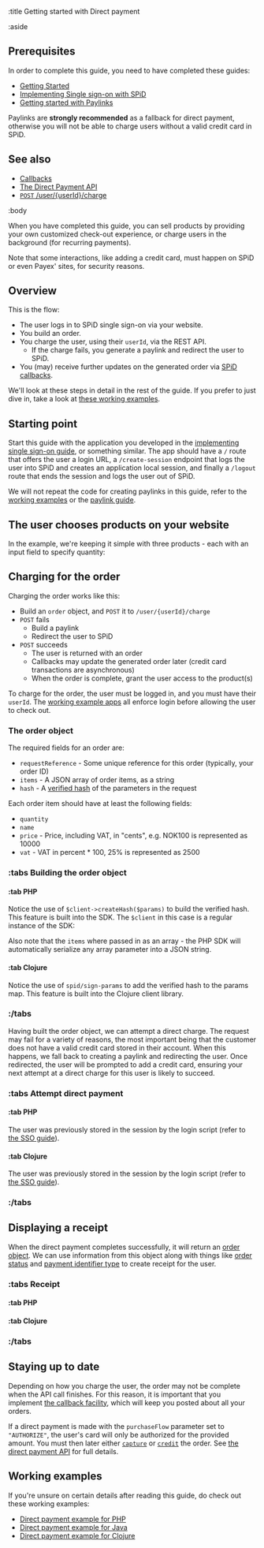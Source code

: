 :title Getting started with Direct payment

:aside

## Prerequisites

In order to complete this guide, you need to have completed these guides:

- [Getting Started](/getting-started/)
- [Implementing Single sign-on with SPiD](/implementing-sso/)
- [Getting started with Paylinks](/getting-started-with-paylinks/)

Paylinks are **strongly recommended** as a fallback for direct payment,
otherwise you will not be able to charge users without a valid credit card in
SPiD.

## See also

- [Callbacks](/callbacks/)
- [The Direct Payment API](/direct-payment-api/)
- [`POST` /user/{userId}/charge](/endpoints/POST/user/{userId}/charge/)

:body

When you have completed this guide, you can sell products by providing your own
customized check-out experience, or charge users in the background (for
recurring payments).

Note that some interactions, like adding a credit card, must happen on SPiD or
even Payex' sites, for security reasons.

## Overview

This is the flow:

- The user logs in to SPiD single sign-on via your website.
- You build an order.
- You charge the user, using their `userId`, via the REST API.
    - If the charge fails, you generate a paylink and redirect the user to SPiD.
- You (may) receive further updates on the generated order via [SPiD callbacks](/callbacks/).

We'll look at these steps in detail in the rest of the guide. If you prefer to
just dive in, take a look at [these working examples](#working-examples).

## Starting point

Start this guide with the application you developed in the
[implementing single sign-on guide](/implementing-sso/), or something similar.
The app should have a `/` route that offers the user a login URL, a
`/create-session` endpoint that logs the user into SPiD and creates an
application local session, and finally a `/logout` route that ends the session
and logs the user out of SPiD.

We will not repeat the code for creating paylinks in this guide, refer to the
[working examples](#working-examples) or the
[paylink guide](/getting-started-with-paylinks/).

## The user chooses products on your website

In the example, we're keeping it simple with three products - each with an input
field to specify quantity:

<spid-example lang="html" repo="clj" src="/direct-payment/resources/index.html" title="Keeping product choices simple"/>

## Charging for the order

Charging the order works like this:

- Build an `order` object, and `POST` it to `/user/{userId}/charge`
- `POST` fails
    - Build a paylink
    - Redirect the user to SPiD
- `POST` succeeds
    - The user is returned with an order
    - Callbacks may update the generated order later (credit card transactions are asynchronous)
    - When the order is complete, grant the user access to the product(s)

To charge for the order, the user must be logged in, and you must have their
`userId`. The [working example apps](#working-examples) all enforce login before
allowing the user to check out.

### The order object

The required fields for an order are:

- `requestReference` - Some unique reference for this order (typically, your order ID)
- `items` - A JSON array of order items, as a string
- `hash` - A [verified hash](/verified-hash/) of the parameters in the request

Each order item should have at least the following fields:

- `quantity`
- `name`
- `price` - Price, including VAT, in "cents", e.g. NOK100 is represented as 10000
- `vat` - VAT in percent * 100, 25% is represented as 2500

### :tabs Building the order object

#### :tab PHP

<spid-example lang="php" src="/direct-payment/checkout.php" title="The entirety of our product catalog right here"/>
<spid-example lang="php" src="/direct-payment/checkout.php" title="Create data to POST to /user/{userId}/charge"/>

Notice the use of `$client->createHash($params)` to build the verified hash.
This feature is built into the SDK. The `$client` in this case is a regular
instance of the SDK:

<spid-example lang="php" src="/direct-payment/checkout.php" title="Create SPiD client"/>

Also note that the `items` where passed in as an array - the PHP SDK will
automatically serialize any array parameter into a JSON string.

#### :tab Clojure

<spid-example lang="clj" src="/direct-payment/src/spid_clojure_direct_payment_example/core.clj" title="The entirety of our product catalog right here"/>
<spid-example lang="clj" src="/direct-payment/src/spid_clojure_direct_payment_example/core.clj" title="Create data to POST to /user/{userId}/charge"/>

Notice the use of `spid/sign-params` to add the verified hash to the params map.
This feature is built into the Clojure client library.

### :/tabs

Having built the order object, we can attempt a direct charge. The request may
fail for a variety of reasons, the most important being that the customer does
not have a valid credit card stored in their account. When this happens, we fall
back to creating a paylink and redirecting the user. Once redirected, the user
will be prompted to add a credit card, ensuring your next attempt at a direct
charge for this user is likely to succeed.

### :tabs Attempt direct payment

#### :tab PHP

<spid-example lang="php" src="/direct-payment/checkout.php" title="Attempting the direct payment, with a Paylink fallback"/>

The user was previously stored in the session by the login script (refer to
[the SSO guide](/implementing-sso/)).

<spid-example lang="php" src="/direct-payment/checkout.php" title="Retrieving the user"/>

#### :tab Clojure

<spid-example lang="clj" src="/direct-payment/src/spid_clojure_direct_payment_example/core.clj" title="Attempting the direct payment, with a Paylink fallback"/>

The user was previously stored in the session by the login script (refer to
[the SSO guide](/implementing-sso/)).

### :/tabs

## Displaying a receipt

When the direct payment completes successfully, it will return an
[order object](/types/order/). We can use information from this object along
with things like [order status](/types/order-status/) and
[payment identifier type](/types/payment-id-type/) to create receipt for
the user.

### :tabs Receipt

#### :tab PHP

<spid-example lang="php" repo="php" src="/direct-payment/receipt.php" title="Simple receipt"/>

#### :tab Clojure

<spid-example lang="clj" src="/direct-payment/src/spid_clojure_direct_payment_example/core.clj" title="Extracting order data for the receipt view"/>
<spid-example lang="html" repo="clj" src="/direct-payment/resources/receipt.html" title="Simple receipt"/>

### :/tabs

## Staying up to date

Depending on how you charge the user, the order may not be complete when the API
call finishes. For this reason, it is important that you implement
[the callback facility](/callbacks/), which will keep you posted about all your
orders.

If a direct payment is made with the `purchaseFlow` parameter set to
`"AUTHORIZE"`, the user's card will only be authorized for the provided amount.
You must then later either
[`capture`](/endpoints/POST/order/%7BorderId%7D/capture/) or
[`credit`](/endpoints/POST/order/%7BorderId%7D/credit/) the order. See
[the direct payment API](/direct-payment-api/) for full details.

## Working examples

If you're unsure on certain details after reading this guide, do check
out these working examples:

- [Direct payment example for PHP](https://github.com/schibsted/spid-php-examples/tree/master/direct-payment)
- [Direct payment example for Java](https://github.com/schibsted/spid-java-examples/tree/master/direct-payment)
- [Direct payment example for Clojure](https://github.com/schibsted/spid-clj-examples/tree/master/direct-payment)

